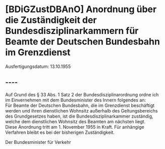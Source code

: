 # [BDiGZustDBAnO] Anordnung über die Zuständigkeit der Bundesdisziplinarkammern für Beamte der Deutschen Bundesbahn im Grenzdienst

Ausfertigungsdatum: 13.10.1955

 

## ----

Auf Grund des § 33 Abs. 1 Satz 2 der Bundesdisziplinarordnung ordne ich im Einvernehmen mit dem Bundesminister des Innern folgendes an:  
Für Beamte der Deutschen Bundesbahn, die im Grenzdienst beschäftigt werden und ihren dienstlichen Wohnsitz außerhalb des Geltungsbereichs des Grundgesetzes haben, ist die Bundesdisziplinarkammer zuständig, welche dem dienstlichen Wohnsitz des Beamten am nächsten liegt.  
Diese Anordnung tritt am 1. November 1955 in Kraft. Für anhängige Verfahren bleibt es bei der bisherigen Zuständigkeit.  
  
Der Bundesminister für Verkehr
